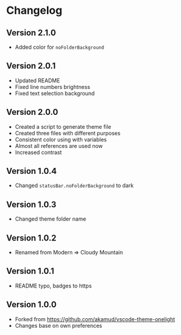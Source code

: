 # Changelog

## Version 2.1.0

- Added color for `noFolderBackground`

## Version 2.0.1

- Updated README
- Fixed line numbers brightness
- Fixed text selection background

## Version 2.0.0

- Created a script to generate theme file
- Created three files with different purposes
- Consistent color using with variables
- Almost all references are used now
- Increased contrast

## Version 1.0.4

- Changed `statusBar.noFolderBackground` to dark

## Version 1.0.3

- Changed theme folder name

## Version 1.0.2

- Renamed from Modern => Cloudy Mountain

## Version 1.0.1

- README typo, badges to https

## Version 1.0.0

- Forked from https://github.com/akamud/vscode-theme-onelight
- Changes base on own preferences
